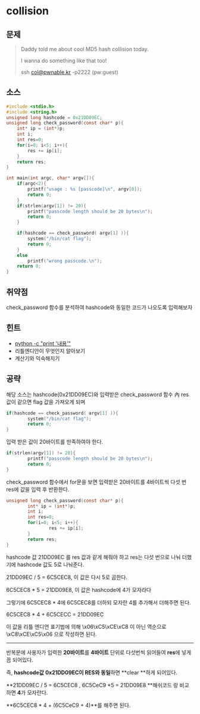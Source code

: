 # collision

## 문제

> Daddy told me about cool MD5 hash collision today.
>
> I wanna do something like that too!
>
> ssh col@pwnable.kr -p2222 \(pw:guest\)

## 소스

```c
#include <stdio.h>
#include <string.h>
unsigned long hashcode = 0x21DD09EC;
unsigned long check_password(const char* p){
    int* ip = (int*)p;
    int i;
    int res=0;
    for(i=0; i<5; i++){
        res += ip[i];
    }
    return res;
}

int main(int argc, char* argv[]){
    if(argc<2){
        printf("usage : %s [passcode]\n", argv[0]);
        return 0;
    }
    if(strlen(argv[1]) != 20){
        printf("passcode length should be 20 bytes\n");
        return 0;
    }

    if(hashcode == check_password( argv[1] )){
        system("/bin/cat flag");
        return 0;
    }
    else
        printf("wrong passcode.\n");
    return 0;
}
```

## 취약점

check\_password 함수를 분석하여 hashcode와 동일한 코드가 나오도록 입력해보자

## 힌트

* [python -c "print '내용'"](/tools/python.md)
* 리틀엔디안이 무엇인지 알아보기 
* 계산기와 익숙해지기 

## 공략

해당 소스는 hashcode\(0x21DD09EC\)와 입력받은 check\_password 함수 內 res 값이 같으면 flag 값을 가져오게 되며

```c
if(hashcode == check_password( argv[1] )){
        system("/bin/cat flag");
        return 0;
}
```

입력 받은 값이 20바이트를 만족하여야 한다.

```c
if(strlen(argv[1]) != 20){
        printf("passcode length should be 20 bytes\n");
        return 0;
}
```

check\_password 함수에서 for문을 보면 입력받은 20바이트를 4바이트씩 다섯 번 res에 값을 입력 후 반환한다.

```c
unsigned long check_password(const char* p){
        int* ip = (int*)p;
        int i;
        int res=0;
        for(i=0; i<5; i++){
                res += ip[i];
        }
        return res;
}
```

hashcode 값 21DD09EC 를 res 값과 같게 해줘야 하고 res는 다섯 번으로 나눠 더했기에 hashcode 값도 5로 나눠준다.

21DD09EC / 5 = 6C5CEC8, 이 값은 다시 5로 곱한다.

6C5CEC8 \* 5 = 21DD09E8, 이 값은 hashcode에 4가 모자라다

그렇기에 6C5CEC8 \* 4에 6C5CEC8를 더하되 모자란 4를 추가해서 더해주면 된다.

6C5CEC8 \* 4 + 6C5CECC = 21DD09EC

이 값을 리틀 엔디언 표기법에 의해 \x06\xC5\xCE\xC8 이 아닌 역순으로 \xC8\xCE\xC5\x06 으로 작성하면 된다.



---

반복문에 사용자가 입력한 **20바이트**를 **4바이트** 단위로 다섯번씩 읽어들여 **res**에 넣게 끔 되어있다.

즉, **hashcode값** **0x21DD09EC이 RES와 동일**하면 **clear **하게 되어있다.

**21DD09EC / 5 = 6C5CEC8  , 6C5CeC9 \*5 = 21DD09E8 **해쉬코드 랑 비교하면 **4**가 모자란다.

**6C5CEC8 \* 4 + \(6C5CeC9 + 4\)**를 해주면 된다.

